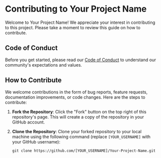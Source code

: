 # Contributing to Your Project Name

Welcome to Your Project Name! We appreciate your interest in contributing to this project. Please take a moment to review this guide on how to contribute.

## Code of Conduct

Before you get started, please read our [Code of Conduct](CODE_OF_CONDUCT.md) to understand our community's expectations and values.

## How to Contribute

We welcome contributions in the form of bug reports, feature requests, documentation improvements, or code changes. Here are the steps to contribute:

1. **Fork the Repository**: Click the "Fork" button on the top right of this repository's page. This will create a copy of the repository in your GitHub account.

2. **Clone the Repository**: Clone your forked repository to your local machine using the following command (replace `[YOUR_USERNAME]` with your GitHub username):

   ```shell
   git clone https://github.com/[YOUR_USERNAME]/Your-Project-Name.git
